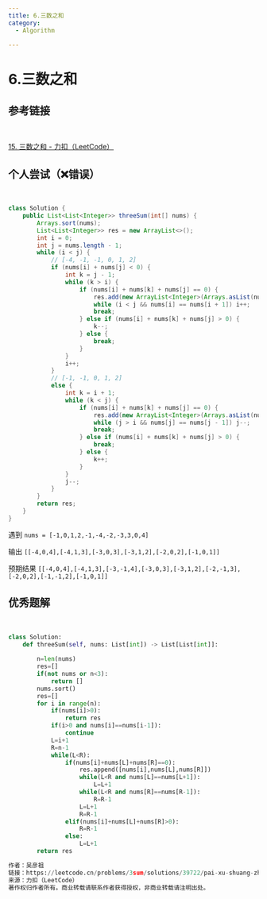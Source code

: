 ```yaml
---
title: 6.三数之和
category:
  - Algorithm

---
```


# 6.三数之和

## 参考链接

<br>

[15. 三数之和 - 力扣（LeetCode）](https://leetcode.cn/problems/3sum/solutions/39722/pai-xu-shuang-zhi-zhen-zhu-xing-jie-shi-python3-by/?envType=study-plan-v2&envId=top-100-liked)



## 个人尝试（❌错误）

<br>

```java
class Solution {
    public List<List<Integer>> threeSum(int[] nums) {
        Arrays.sort(nums);
        List<List<Integer>> res = new ArrayList<>();
        int i = 0;
        int j = nums.length - 1;
        while (i < j) {
            // [-4, -1, -1, 0, 1, 2]
            if (nums[i] + nums[j] < 0) {
                int k = j - 1;
                while (k > i) {
                    if (nums[i] + nums[k] + nums[j] == 0) {
                        res.add(new ArrayList<Integer>(Arrays.asList(nums[i], nums[k], nums[j])));
                        while (i < j && nums[i] == nums[i + 1]) i++;
                        break;
                    } else if (nums[i] + nums[k] + nums[j] > 0) {
                        k--;
                    } else {
                        break;
                    }
                }
                i++;
            }
            // [-1, -1, 0, 1, 2]
            else {
                int k = i + 1;
                while (k < j) {
                    if (nums[i] + nums[k] + nums[j] == 0) {
                        res.add(new ArrayList<Integer>(Arrays.asList(nums[i], nums[k], nums[j])));
                        while (j > i && nums[j] == nums[j - 1]) j--;
                        break;
                    } else if (nums[i] + nums[k] + nums[j] > 0) {
                        break;
                    } else {
                        k++;
                    }
                }
                j--;
            }
        }
        return res;
    }
}
```

遇到 `nums = [-1,0,1,2,-1,-4,-2,-3,3,0,4]`

输出 `[[-4,0,4],[-4,1,3],[-3,0,3],[-3,1,2],[-2,0,2],[-1,0,1]]`

预期结果 `[[-4,0,4],[-4,1,3],[-3,-1,4],[-3,0,3],[-3,1,2],[-2,-1,3],[-2,0,2],[-1,-1,2],[-1,0,1]]`



## 优秀题解

<br>

```python
class Solution:
    def threeSum(self, nums: List[int]) -> List[List[int]]:
        
        n=len(nums)
        res=[]
        if(not nums or n<3):
            return []
        nums.sort()
        res=[]
        for i in range(n):
            if(nums[i]>0):
                return res
            if(i>0 and nums[i]==nums[i-1]):
                continue
            L=i+1
            R=n-1
            while(L<R):
                if(nums[i]+nums[L]+nums[R]==0):
                    res.append([nums[i],nums[L],nums[R]])
                    while(L<R and nums[L]==nums[L+1]):
                        L=L+1
                    while(L<R and nums[R]==nums[R-1]):
                        R=R-1
                    L=L+1
                    R=R-1
                elif(nums[i]+nums[L]+nums[R]>0):
                    R=R-1
                else:
                    L=L+1
        return res

作者：吴彦祖
链接：https://leetcode.cn/problems/3sum/solutions/39722/pai-xu-shuang-zhi-zhen-zhu-xing-jie-shi-python3-by/
来源：力扣（LeetCode）
著作权归作者所有。商业转载请联系作者获得授权，非商业转载请注明出处。
```





